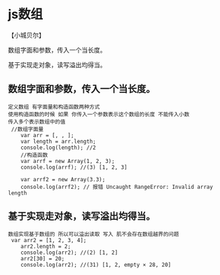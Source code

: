 # js数组
【小城贝尔】

数组字面和参数，传入一个当长度。

基于实现走对象，读写溢出均得当。

## 数组字面和参数，传入一个当长度。
    定义数组 有字面量和构造函数两种方式 
    使用构造函数的时候 如果 你传入一个参数表示这个数组的长度 不能传入小数 
    传入多个表示数组中的值 
     //数组字面量
        var arr = [, , ];
        var length = arr.length;
        console.log(length); //2
        //构造函数
        var arrf = new Array(1, 2, 3);
        console.log(arrf); //(3) [1, 2, 3]

        var arrf2 = new Array(3.3);
        console.log(arrf2); // 报错 Uncaught RangeError: Invalid array length
## 基于实现走对象，读写溢出均得当。
    数组实现基于数组的 所以可以溢出读取 写入 肌不会存在数组越界的问题
     var arr2 = [1, 2, 3, 4];
        arr2.length = 2;
        console.log(arr2); //(2) [1, 2]
        arr2[30] = 20;
        console.log(arr2); //(31) [1, 2, empty × 28, 20]